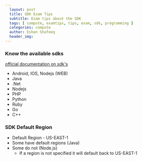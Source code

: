 ```yaml
---
  layout: post
  title: SDK Exam Tips
  subtitle: Exam tips about the SDK
  tags: [ compute, examtips, tips, exam, sdk, programming ]
  categories: compute
  author: Eshan Shafeeq
  header_img: 
---
```


### Know the available sdks
[official documentation on sdk's](https://aws.amazon.com/tools/)
* Android, IOS, Nodejs (WEB)
* Java
* .Net
* Nodejs
* PHP
* Python
* Ruby
* Go
* C++

### SDK Default Region
* Default Region - US-EAST-1
* Some have default regions (Java)
* Some do not (Node.js)
    * If a region is not specified it will default back to US-EAST-1

